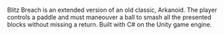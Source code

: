 Blitz Breach is an extended version of an old classic, Arkanoid. The player controls a paddle 
and must maneouver a ball to smash all the presented blocks without missing a return. Built 
with C# on the Unity game engine.